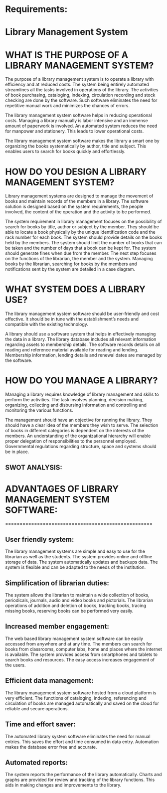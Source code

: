 # Requirements: #

# Library Management System #

WHAT IS THE PURPOSE OF A LIBRARY MANAGEMENT SYSTEM?
======================================================
The purpose of a library management system is to operate a library with efficiency and at reduced costs. The system being entirely automated streamlines all the tasks involved in operations of the library. The activities of book purchasing, cataloging, indexing, circulation recording and stock checking are done by the software. Such software eliminates the need for repetitive manual work and minimizes the chances of errors.

The library management system software helps in reducing operational costs. Managing a library manually is labor intensive and an immense amount of paperwork is involved. An automated system reduces the need for manpower and stationery. This leads to lower operational costs.

The library management system software makes the library a smart one by organizing the books systematically by author, title and subject. This enables users to search for books quickly and effortlessly.


HOW DO YOU DESIGN A LIBRARY
MANAGEMENT SYSTEM?
=============================

Library management systems are designed to manage the movement of books and maintain records of the members in a library. The software solution is designed based on the system requirements, the people involved, the content of the operation and the activity to be performed.

The system requirement in library management focuses on the possibility of search for books by title, author or subject by the member. They should be able to locate a book physically by the unique identification code and the rack number for each book. The system should provide details on the books held by the members. The system should limit the number of books that can be taken and the number of days that a book can be kept for. The system should generate fines when due from the member.
The next step focuses on the functions of the librarian, the member and the system. Managing books by the librarian, searching for books by the members and notifications sent by the system are detailed in a case diagram.


WHAT SYSTEM DOES A LIBRARY USE?
======================================

The library management system software should be user-friendly and cost effective. It should be in tune with the establishment’s needs and compatible with the existing technology.


A library should use a software system that helps in effectively managing the data in a library. The library database includes all relevant information regarding assets to membership details. The software records details on all reading and reference material available for reading and lending. Membership information, lending details and renewal dates are managed by the software.

HOW DO YOU MANAGE A LIBRARY?
=====================================

Managing a library requires knowledge of library management and skills to perform the activities. The task involves planning, decision making, organizing, collecting and disbursing information and controlling and monitoring the various functions.

The management should have an objective for running the library. They should have a clear idea of the members they wish to serve. The selection of books in different categories is dependent on the interests of the members.
An understanding of the organizational hierarchy will enable proper delegation of responsibilities to the personnel employed. Governmental regulations regarding structure, space and systems should be in place.

## SWOT ANALYSIS:



ADVANTAGES OF LIBRARY MANAGEMENT SYSTEM SOFTWARE:
===================================================
===================================================

User friendly system:
---------------------

The library management systems are simple and easy to use for the librarian as well as the students. The system provides online and offline storage of data. The system automatically updates and backups data. The system is flexible and can be adapted to the needs of the institution.

Simplification of librarian duties:
-----------------------------------

The system allows the librarian to maintain a wide collection of books, periodicals, journals, audio and video books and pictorials. The librarian operations of addition and deletion of books, tracking books, tracing missing books, reserving books can be performed very easily.

Increased member engagement:
---------------------------

The web based library management system software can be easily accessed from anywhere and at any time. The members can search for books from classrooms, computer labs, home and places where the internet is available. The system provides access from smartphones and tablets to search books and resources. The easy access increases engagement of the users.

Efficient data management:
--------------------------

The library management system software hosted from a cloud platform is very efficient. The functions of cataloging, indexing, referencing and circulation of books are managed automatically and saved on the cloud for reliable and secure operations.

Time and effort saver:
-----------------------

The automated library system software eliminates the need for manual entries. This saves the effort and time consumed in data entry. Automation makes the database error free and accurate.

Automated reports:
-------------------

The system reports the performance of the library automatically. Charts and graphs are provided for review and tracking of the library functions. This aids in making changes and improvements to the library.




